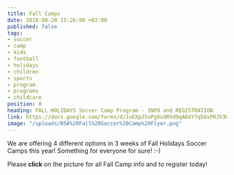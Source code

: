 ```yaml
---
title: Fall Camps
date: 2018-08-20 15:26:00 +02:00
published: false
tags:
- soccer
- camp
- kids
- football
- holidays
- children
- sports
- program
- programs
- childcare
position: 0
heading: FALL HOLIDAYS Soccer Camp Program - INFO and REGISTRATION
link: https://docs.google.com/forms/d/1vEXpJ5vPgVvURhd9qA6GY7q5UxPRJV3W7D6jm-7G5GQ/edit
image: "/uploads/BSA%20Fall%20Soccer%20Camp%20Flyer.png"
---
```


We are offering 4 different options in 3 weeks of Fall Holidays Soccer Camps this year! Something for everyone for sure! :-)

Please **click** on the picture for all Fall Camp info and to register today!